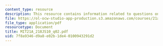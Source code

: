 ```yaml
---
content_type: resource
description: This resource contains information related to questions on Pascoe.
file: https://ol-ocw-studio-app-production.s3.amazonaws.com/courses/21a-218j-identity-and-difference-spring-2010/7f8a9346d9a8e02b1de40100943291d2_MIT21A_218JS10_q02.pdf
file_type: application/pdf
resourcetype: Document
title: MIT21A_218JS10_q02.pdf
uid: 7f8a9346-d9a8-e02b-1de4-0100943291d2
---
```

